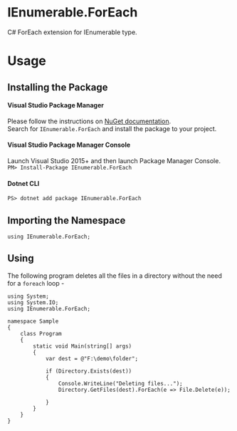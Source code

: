 # IEnumerable.ForEach
C# ForEach extension for IEnumerable type.

# Usage

## Installing the Package

#### Visual Studio Package Manager
Please follow the instructions on [NuGet documentation](https://docs.microsoft.com/en-us/nuget/tools/package-manager-ui).  
Search for `IEnumerable.ForEach` and install the package to your project.

#### Visual Studio Package Manager Console
Launch Visual Studio 2015+ and then launch Package Manager Console.  
`PM> Install-Package IEnumerable.ForEach`

#### Dotnet CLI
`PS> dotnet add package IEnumerable.ForEach`

## Importing the Namespace
`using IEnumerable.ForEach;`

## Using
The following program deletes all the files in a directory without the need for a `foreach` loop -  
```
using System;
using System.IO;
using IEnumerable.ForEach;

namespace Sample
{
	class Program
	{
		static void Main(string[] args)
		{
			var dest = @"F:\demo\folder";

			if (Directory.Exists(dest))
			{
				Console.WriteLine("Deleting files...");
				Directory.GetFiles(dest).ForEach(e => File.Delete(e));

			}
		}
	}
}
```